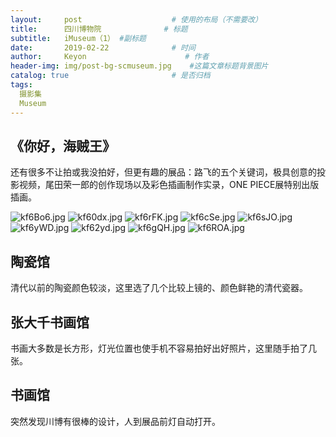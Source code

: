 ```yaml
---
layout:     post                    # 使用的布局（不需要改）
title:      四川博物院              # 标题 
subtitle:   iMuseum（1） #副标题
date:       2019-02-22              # 时间
author:     Keyon                      # 作者
header-img: img/post-bg-scmuseum.jpg    #这篇文章标题背景图片
catalog: true                       # 是否归档
tags:
  摄影集
  Museum
---
```


## 《你好，海贼王》
还有很多不让拍或我没拍好，但更有趣的展品：路飞的五个关键词，极具创意的投影视频，尾田荣一郎的创作现场以及彩色插画制作实录，ONE PIECE展特别出版插画。

![kf6Bo6.jpg](https://s2.ax1x.com/2019/02/22/kf6Bo6.jpg)
![kf60dx.jpg](https://s2.ax1x.com/2019/02/22/kf60dx.jpg)
![kf6rFK.jpg](https://s2.ax1x.com/2019/02/22/kf6rFK.jpg)
![kf6cSe.jpg](https://s2.ax1x.com/2019/02/22/kf6cSe.jpg)
![kf6sJO.jpg](https://s2.ax1x.com/2019/02/22/kf6sJO.jpg)
![kf6yWD.jpg](https://s2.ax1x.com/2019/02/22/kf6yWD.jpg)
![kf62yd.jpg](https://s2.ax1x.com/2019/02/22/kf62yd.jpg)
![kf6gQH.jpg](https://s2.ax1x.com/2019/02/22/kf6gQH.jpg)
![kf6ROA.jpg](https://s2.ax1x.com/2019/02/22/kf6ROA.jpg)

## 陶瓷馆
清代以前的陶瓷颜色较淡，这里选了几个比较上镜的、颜色鲜艳的清代瓷器。



## 张大千书画馆
书画大多数是长方形，灯光位置也使手机不容易拍好出好照片，这里随手拍了几张。

## 书画馆
突然发现川博有很棒的设计，人到展品前灯自动打开。